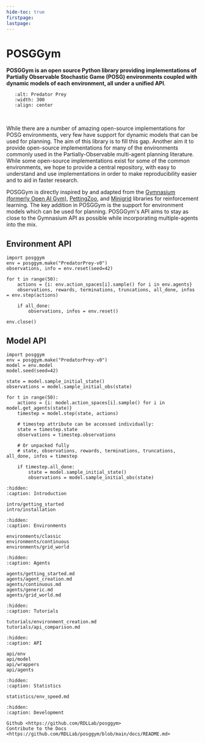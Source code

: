 ```yaml
---
hide-toc: true
firstpage:
lastpage:
---
```


# POSGGym

**POSGGym is an open source Python library providing implementations of Partially Observable Stochastic Game (POSG) environments coupled with dynamic models of each environment, all under a unified API**.

```{figure} _static/videos/grid_world/predator_prey.gif
   :alt: Predator Prey
   :width: 300
   :align: center
```

<br/>

While there are a number of amazing open-source implementations for POSG environments, very few have support for dynamic models that can be used for planning. The aim of this library is to fill this gap. Another aim it to provide open-source implementations for many of the environments commonly used in the Partially-Observable multi-agent planning literature. While some open-source implementations exist for some of the common environments, we hope to provide a central repository, with easy to understand and use implementations in order to make reproducibility easier and to aid in faster research.

POSGGym is directly inspired by and adapted from the [Gymnasium (formerly Open AI Gym)](https://gymnasium.farama.org/), [PettingZoo](https://pettingzoo.farama.org/), and [Minigrid](https://minigrid.farama.org/) libraries for reinforcement learning. The key addition in POSGGym is the support for environment models which can be used for planning. POSGGym's API aims to stay as close to the Gymnasium API as possible while incorporating multiple-agents into the mix.


## Environment API

```{code-block} python
import posggym
env = posggym.make("PredatorPrey-v0")
observations, info = env.reset(seed=42)

for t in range(50):
    actions = {i: env.action_spaces[i].sample() for i in env.agents}
    observations, rewards, terminations, truncations, all_done, infos = env.step(actions)

    if all_done:
        observations, infos = env.reset()

env.close()
```

## Model API

```{code-block} python
import posggym
env = posggym.make("PredatorPrey-v0")
model = env.model
model.seed(seed=42)

state = model.sample_initial_state()
observations = model.sample_initial_obs(state)

for t in range(50):
    actions = {i: model.action_spaces[i].sample() for i in model.get_agents(state)}
    timestep = model.step(state, actions)

	# timestep attribute can be accessed individually:
    state = timestep.state
    observations = timestep.observations

    # Or unpacked fully
    # state, observations, rewards, terminations, truncations, all_done, infos = timestep

    if timestep.all_done:
        state = model.sample_initial_state()
        observations = model.sample_initial_obs(state)
```


```{toctree}
:hidden:
:caption: Introduction

intro/getting_started
intro/installation

```

```{toctree}
:hidden:
:caption: Environments

environments/classic
environments/continuous
environments/grid_world
```

```{toctree}
:hidden:
:caption: Agents

agents/getting_started.md
agents/agent_creation.md
agents/continuous.md
agents/generic.md
agents/grid_world.md
```

```{toctree}
:hidden:
:caption: Tutorials

tutorials/environment_creation.md
tutorials/api_comparison.md
```

```{toctree}
:hidden:
:caption: API

api/env
api/model
api/wrappers
api/agents

```

```{toctree}
:hidden:
:caption: Statistics

statistics/env_speed.md
```

```{toctree}
:hidden:
:caption: Development

Github <https://github.com/RDLLab/posggym>
Contribute to the Docs <https://github.com/RDLLab/posggym/blob/main/docs/README.md>
```
